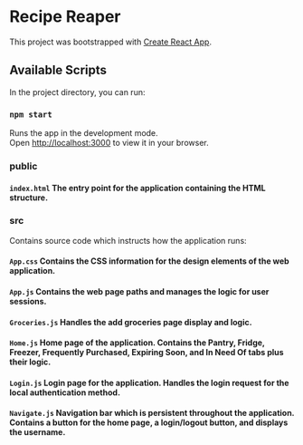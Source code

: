 # Recipe Reaper

This project was bootstrapped with [Create React App](https://github.com/facebook/create-react-app).

## Available Scripts

In the project directory, you can run:

### `npm start`

Runs the app in the development mode.\
Open [http://localhost:3000](http://localhost:3000) to view it in your browser.

### public
  #### `index.html`  The entry point for the application containing the HTML structure.
### src
  Contains source code which instructs how the application runs:
  #### `App.css`  Contains the CSS information for the design elements of the web application.
  #### `App.js`  Contains the web page paths and manages the logic for user sessions.
  #### `Groceries.js`  Handles the add groceries page display and logic.
  #### `Home.js`  Home page of the application. Contains the Pantry, Fridge, Freezer, Frequently Purchased, Expiring Soon, and In Need Of tabs plus their logic.
  #### `Login.js`  Login page for the application. Handles the login request for the local authentication method.
  #### `Navigate.js`  Navigation bar which is persistent throughout the application. Contains a button for the home page, a login/logout button, and displays the username.
          

